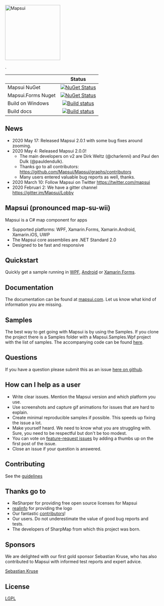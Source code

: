 [<p align="left"><img src="logo/png/icon.png" alt="Mapsui" height="180px"></p>](https://mapsui.com).

|   | Status  | 
| ------------- |:-------------:|
| Mapsui NuGet   | [![NuGet Status](https://img.shields.io/nuget/v/Mapsui.svg?style=flat)](https://www.nuget.org/packages/Mapsui/) |
| Mapsui.Forms Nuget   | [![NuGet Status](https://img.shields.io/nuget/v/Mapsui.Forms.svg?style=flat)](https://www.nuget.org/packages/Mapsui.Forms/) |
| Build on Windows    | [![Build status](https://ci.appveyor.com/api/projects/status/p20w43qv4ixkkftp?svg=true)](https://ci.appveyor.com/project/pauldendulk/mapsui) |
| Build docs | [![Build status](https://ci.appveyor.com/api/projects/status/c8hcfeoafmf51gin/branch/master?svg=true)](https://ci.appveyor.com/project/pauldendulk/mapsui-373p1/branch/master) |

## News

- 2020 May 17: Released Mapsui 2.0.1 with some bug fixes around zooming.
- 2020 May 4: Released Mapsui 2.0.0!
  - The main developers on v2 are Dirk Weltz (@charlenni) and Paul den Dulk (@pauldendulk).
  - Thanks go to all contributors:  https://github.com/Mapsui/Mapsui/graphs/contributors
  - Many users entered valuable bug reports as well, thanks.
- 2020 March 10: Follow Mapsui on Twitter https://twitter.com/mapsui
- 2020 Februari 2: We have a gitter channel https://gitter.im/Mapsui/Lobby

## Mapsui (pronounced map-su-wii)

Mapsui is a C# map component for apps

- Supported platforms: WPF, Xamarin.Forms, Xamarin.Android, Xamarin.iOS, UWP
- The Mapsui core assemblies are .NET Standard 2.0
- Designed to be fast and responsive

## Quickstart
Quickly get a sample running in [WPF](https://mapsui.com/documentation/getting-started-wpf.html), [Android](https://mapsui.com/documentation/getting-started-android.html) or [Xamarin Forms](https://mapsui.com/documentation/getting-started-xamarin-forms.html).

## Documentation
The documentation can be found at [mapsui.com](https://mapsui.com). Let us know what kind of information you are missing.

## Samples
The best way to get going with Mapsui is by using the Samples. If you clone the project there is a Samples folder with a Mapsui.Samples.Wpf project with the list of samples. The accompanying code can be found [here](https://github.com/Mapsui/Mapsui/tree/master/Samples/Mapsui.Samples.Common/Maps).

## Questions
If you have a question please submit this as an issue [here on github](https://github.com/mapsui/Mapsui/issues).

## How can I help as a user
- Write clear issues. Mention the Mapsui version and which platform you use. 
- Use screenshots and capture gif animations for issues that are hard to explain.
- Create minimal reproducible samples if possible. This speeds up fixing the issue a lot.
- Make yourself heard. We need to know what you are struggling with. Sure, you need to be respectful but don't be too modest.
- You can vote on [feature-request issues](https://github.com/Mapsui/Mapsui/issues?q=is%3Aopen+label%3Afeature-request+sort%3Areactions-%2B1-desc) by adding a thumbs up on the first post of the issue. 
- Close an issue if your question is answered.

## Contributing
See the [guidelines](http://mapsui.com/documentation/contributors-guidelines.html)

## Thanks go to
- ReSharper for providing free open source licenses for Mapsui
- [realinfo](https://github.com/reallinfo) for providing the logo
- Our fantastic [contributors](https://github.com/Mapsui/Mapsui/graphs/contributors)!
- Our users. Do not underestimate the value of good bug reports and tests.
- The developers of SharpMap from which this project was born.

## Sponsors

We are delighted with our first gold sponsor Sebastian Kruse, who has also contributed to Mapsui with informed test reports and expert advice.

[Sebastian Kruse](https://github.com/Sebastian1989101)

## License 

[LGPL](https://raw.githubusercontent.com/mapsui/Mapsui/master/LICENSE.md)
